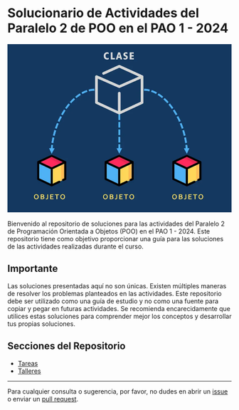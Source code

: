 # Solucionario de Actividades del Paralelo 2 de POO en el PAO 1 - 2024

![Programación Orientada a Objetos](./media/imgs/home.webp)

Bienvenido al repositorio de soluciones para las actividades del Paralelo 2 de Programación Orientada a Objetos (POO) en el PAO 1 - 2024. Este repositorio tiene como objetivo proporcionar una guía para las soluciones de las actividades realizadas durante el curso.

## Importante

Las soluciones presentadas aquí no son únicas. Existen múltiples maneras de resolver los problemas planteados en las actividades. Este repositorio debe ser utilizado como una guía de estudio y no como una fuente para copiar y pegar en futuras actividades. Se recomienda encarecidamente que utilices estas soluciones para comprender mejor los conceptos y desarrollar tus propias soluciones.

## Secciones del Repositorio
- [Tareas](https://github.com/robtrivi/actividades-poo-p02/tree/main/tareas)
- [Talleres](#)
---

Para cualquier consulta o sugerencia, por favor, no dudes en abrir un [issue](https://github.com/robtrivi/actividades-poo-p02/issues) o enviar un [pull request](https://github.com/robtrivi/actividades-poo-p02/pulls).
